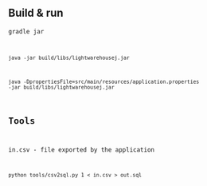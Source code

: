 ## Build & run
<code>gradle jar</gradle>

<code>java -jar build/libs/lightwarehousej.jar</code>

<code>java -DpropertiesFile=src/main/resources/application.properties -jar build/libs/lightwarehousej.jar</code>

## Tools
in.csv - file exported by the application

<code>python tools/csv2sql.py 1 < in.csv > out.sql</code>
